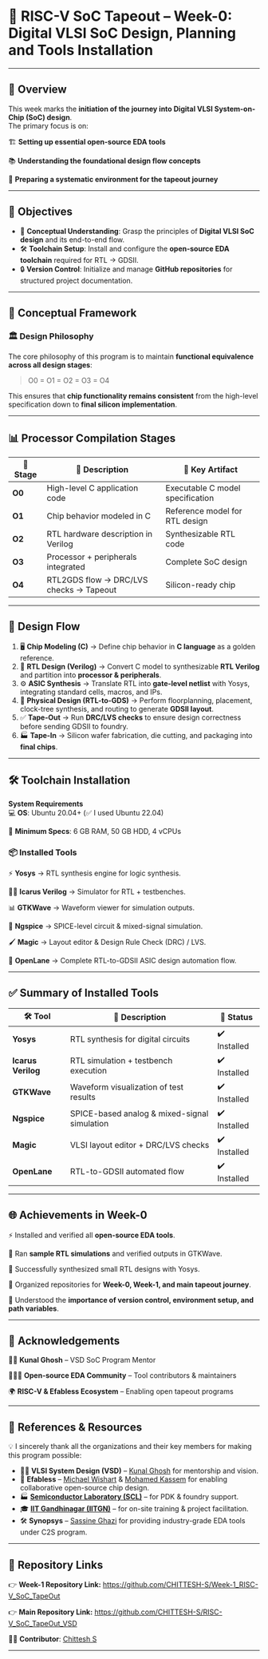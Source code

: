 # 🌟 RISC-V SoC Tapeout – Week-0: Digital VLSI SoC Design, Planning and Tools Installation  

---

## 📘 Overview  

This week marks the **initiation of the journey into Digital VLSI System-on-Chip (SoC) design**.  
The primary focus is on:  

🏗️ **Setting up essential open-source EDA tools**

📚 **Understanding the foundational design flow concepts**

🔗 **Preparing a systematic environment for the tapeout journey**  

---

## 🎯 Objectives  

- 🧩 **Conceptual Understanding**: Grasp the principles of **Digital VLSI SoC design** and its end-to-end flow.  
- 🛠️ **Toolchain Setup**: Install and configure the **open-source EDA toolchain** required for RTL → GDSII.  
- 🔒 **Version Control**: Initialize and manage **GitHub repositories** for structured project documentation.  

---

## 🧠 Conceptual Framework  

### 🏛️ Design Philosophy  

The core philosophy of this program is to maintain **functional equivalence across all design stages**:  

> O0 = O1 = O2 = O3 = O4  

This ensures that **chip functionality remains consistent** from the high-level specification down to **final silicon implementation**.  

---

## 📊 Processor Compilation Stages  

| 🔢 Stage | 📖 Description                                | 📂 Key Artifact                      |
| -------- | --------------------------------------------- | ------------------------------------ |
| **O0**   | High-level C application code                 | Executable C model specification     |
| **O1**   | Chip behavior modeled in C                    | Reference model for RTL design       |
| **O2**   | RTL hardware description in Verilog           | Synthesizable RTL code               |
| **O3**   | Processor + peripherals integrated            | Complete SoC design                  |
| **O4**   | RTL2GDS flow → DRC/LVS checks → Tapeout       | Silicon-ready chip                   |

---

## 🔄 Design Flow  

1. 🖥️ **Chip Modeling (C)** → Define chip behavior in **C language** as a golden reference.  
2. 🧾 **RTL Design (Verilog)** → Convert C model to synthesizable **RTL Verilog** and partition into **processor & peripherals**.  
3. ⚙️ **ASIC Synthesis** → Translate RTL into **gate-level netlist** with Yosys, integrating standard cells, macros, and IPs.  
4. 📐 **Physical Design (RTL-to-GDS)** → Perform floorplanning, placement, clock-tree synthesis, and routing to generate **GDSII layout**.  
5. ✅ **Tape-Out** → Run **DRC/LVS checks** to ensure design correctness before sending GDSII to foundry.  
6. 🏭 **Tape-In** → Silicon wafer fabrication, die cutting, and packaging into **final chips**.  

---

## 🛠️ Toolchain Installation  

**System Requirements**  
💻 **OS**: Ubuntu 20.04+ (✅ I used Ubuntu 22.04)  

🧮 **Minimum Specs**: 6 GB RAM, 50 GB HDD, 4 vCPUs  

### 📦 Installed Tools  

⚡ **Yosys** → RTL synthesis engine for logic synthesis.  

🧑‍💻 **Icarus Verilog** → Simulator for RTL + testbenches.  

📊 **GTKWave** → Waveform viewer for simulation outputs.  

🔌 **Ngspice** → SPICE-level circuit & mixed-signal simulation.  

🖌️ **Magic** → Layout editor & Design Rule Check (DRC) / LVS.  

🚀 **OpenLane** → Complete RTL-to-GDSII ASIC design automation flow.  

---

## ✅ Summary of Installed Tools  

| 🛠️ Tool          | 📖 Description                                | 📌 Status       |
| ---------------- | --------------------------------------------- | --------------- |
| **Yosys**        | RTL synthesis for digital circuits            | ✔️ Installed    |
| **Icarus Verilog** | RTL simulation + testbench execution        | ✔️ Installed    |
| **GTKWave**      | Waveform visualization of test results        | ✔️ Installed    |
| **Ngspice**      | SPICE-based analog & mixed-signal simulation  | ✔️ Installed    |
| **Magic**        | VLSI layout editor + DRC/LVS checks           | ✔️ Installed    |
| **OpenLane**     | RTL-to-GDSII automated flow                   | ✔️ Installed    |

---

## 🌐 Achievements in Week-0  

⚡ Installed and verified all **open-source EDA tools**.  

🧪 Ran **sample RTL simulations** and verified outputs in GTKWave.  

🔁 Successfully synthesized small RTL designs with Yosys.  

📂 Organized repositories for **Week-0, Week-1, and main tapeout journey**.  

📌 Understood the **importance of version control, environment setup, and path variables**.  

---

## 🙌 Acknowledgements  

👨‍🏫 **Kunal Ghosh** – VSD SoC Program Mentor  

🧑‍🤝‍🧑 **Open-source EDA Community** – Tool contributors & maintainers  

🌍 **RISC-V & Efabless Ecosystem** – Enabling open tapeout programs  

---

## 🔗 References & Resources

💡 I sincerely thank all the organizations and their key members for making this program possible:

- 🧑‍🏫 **VLSI System Design (VSD)** – [Kunal Ghosh](https://www.linkedin.com/in/kunal-ghosh-vlsisystemdesign-com-28084836/) for mentorship and vision.
- 🤝 **Efabless** – [Michael Wishart](https://www.linkedin.com/in/mike-wishart-81480612/) & [Mohamed Kassem](https://www.linkedin.com/in/mkkassem/) for enabling collaborative open-source chip design.
- 🏭 [**Semiconductor Laboratory (SCL)**](https://www.scl.gov.in/) – for PDK & foundry support.
- 🎓 [**IIT Gandhinagar (IITGN)**](https://www.linkedin.com/school/indian-institute-of-technology-gandhinagar-iitgn-/?originalSubdomain=in) – for on-site training & project facilitation.
- 🛠️ **Synopsys** – [Sassine Ghazi](https://www.linkedin.com/in/sassine-ghazi/) for providing industry-grade EDA tools under C2S program.

---

## 🔗 Repository Links  

👉 **Week-1 Repository Link:** https://github.com/CHITTESH-S/Week-1_RISC-V_SoC_TapeOut

👉 **Main Repository Link:** https://github.com/CHITTESH-S/RISC-V_SoC_TapeOut_VSD

👨‍💻 **Contributor**: [Chittesh S](https://github.com/CHITTESH-S)  

---
